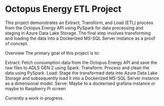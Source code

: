 # Octopus Energy ETL Project
This project demonstrates an Extract, Transform, and Load (ETL) process from the Octopus Energy API using PySpark for data processing and staging in Azure Data Lake Storage. The final step involves transforming and loading the data into a Dockerized MS-SQL Server instance as a proof of concept.

Overview
The primary goal of this project is to:

Extract: Fetch consumption data from the Octopus Energy API and save the raw files to ADLS GEN 2 using Spark.
Transform: Process and clean the data using PySpark.
Load: Stage the transformed data into Azure Data Lake Storage and subsequently load it into a Dockerized MS-SQL Server instance as a dimensional model.
Serve: Maybe to a dockerised grafana instance or maybe to Raspberry Pi screen



Currently a work in progress.